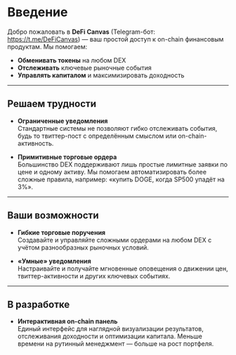 # Введение

Добро пожаловать в **DeFi Canvas** (Telegram-бот: https://t.me/DeFiCanvas) — ваш простой доступ к on-chain финансовым продуктам. Мы помогаем:

- **Обменивать токены** на любом DEX
- **Отслеживать** ключевые рыночные события
- **Управлять капиталом** и максимизировать доходность

---

## Решаем трудности

- **Ограниченные уведомления**  
  Стандартные системы не позволяют гибко отслеживать события, будь то твиттер-пост с определённым смыслом или on-chain-активность.

- **Примитивные торговые ордера**  
  Большинство DEX поддерживают лишь простые лимитные заявки по цене и одному активу. Мы помогаем автоматизировать более сложные правила, например: «купить DOGE, когда SP500 упадёт на 3%».

---

## Ваши возможности

- **Гибкие торговые поручения**  
  Создавайте и управляйте сложными ордерами на любом DEX с учётом разнообразных рыночных условий.

- **«Умные» уведомления**  
  Настраивайте и получайте мгновенные оповещения о движении цен, твиттер-активности и других ключевых событиях.

---

## В разработке

- **Интерактивная on-chain панель**  
  Единый интерфейс для наглядной визуализации результатов, отслеживания доходности и оптимизации капитала. Меньше времени на рутинный менеджмент — больше на рост портфеля.

